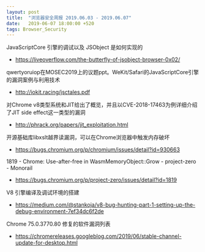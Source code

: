 ```yaml
---
layout: post
title:  "浏览器安全周报 2019.06.03 - 2019.06.07"
date:   2019-06-07 18:00:00 +520
tags: Browser_Security
---
```


JavaScriptCore 引擎的调试以及 JSObject 是如何实现的
- https://liveoverflow.com/the-butterfly-of-jsobject-browser-0x02/

qwertyoruiop在MOSEC2019上的议题ppt。WeKit/Safari的JavaScriptCore引擎的漏洞案例与利用技术
- http://iokit.racing/jsctales.pdf

对Chrome v8类型系统和JIT给出了概览，并且以CVE-2018-17463为例详细介绍了JIT side effect这一类型的漏洞
- http://phrack.org/papers/jit_exploitation.html

开源基础库libxslt越界读漏洞，可以在Chrome浏览器中触发内存破坏
- https://bugs.chromium.org/p/chromium/issues/detail?id=930663

1819 - Chrome: Use-after-free in WasmMemoryObject::Grow - project-zero - Monorail
- https://bugs.chromium.org/p/project-zero/issues/detail?id=1819

V8 引擎编译及调试环境的搭建
- https://medium.com/@stankoja/v8-bug-hunting-part-1-setting-up-the-debug-environment-7ef34dc6f2de

Chrome 75.0.3770.80 修复的软件漏洞列表
- https://chromereleases.googleblog.com/2019/06/stable-channel-update-for-desktop.html
